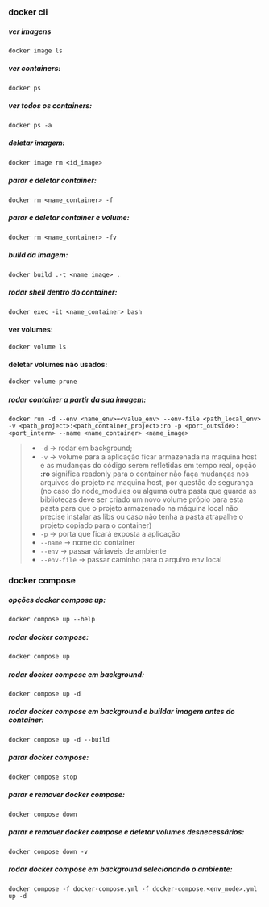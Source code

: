 ### docker cli

##### ver imagens 
`docker image ls`

##### ver containers:
`docker ps`


##### ver todos os containers:
`docker ps -a`

##### deletar imagem:
`docker image rm <id_image>`

##### parar e deletar container:
`docker rm <name_container> -f`

##### parar e deletar container e volume:
`docker rm <name_container> -fv`

##### build da imagem:
`docker build .-t <name_image> .`

##### rodar shell dentro do container:
`docker exec -it <name_container> bash`

#### ver volumes:
`docker volume ls`

#### deletar volumes não usados:
`docker volume prune`

##### rodar container a partir da sua imagem:
`docker run -d --env <name_env>=<value_env> --env-file <path_local_env> -v <path_project>:<path_container_project>:ro -p <port_outside>:<port_intern> --name <name_container> <name_image>`
> - `-d` -> rodar em background;
> - `-v` -> volume para a aplicação ficar armazenada na maquina host e as mudanças do código serem refletidas em tempo real, opção **:ro** significa readonly para o container não faça mudanças nos arquivos do projeto na maquina host, por questão de segurança (no caso do node_modules ou alguma outra pasta que guarda as bibliotecas deve ser criado um novo volume própio para esta pasta para que o projeto armazenado na máquina local não precise instalar as libs ou caso não tenha a pasta atrapalhe o projeto copiado para o container)
> - `-p` -> porta que ficará exposta a aplicação
> - `--name` -> nome do container
> - `--env` -> passar váriaveis de ambiente
> - `--env-file` -> passar caminho para o arquivo env local

### docker compose

##### opções docker compose up:
`docker compose up --help`

##### rodar docker compose:
`docker compose up`

##### rodar docker compose em background:
`docker compose up -d`

##### rodar docker compose em background e buildar imagem antes do container:
`docker compose up -d --build`

##### parar docker compose:
`docker compose stop`

##### parar e remover docker compose:
`docker compose down`

##### parar e remover docker compose e deletar volumes desnecessários:
`docker compose down -v`

##### rodar docker compose em background selecionando o ambiente:
`docker compose -f docker-compose.yml -f docker-compose.<env_mode>.yml up -d`
